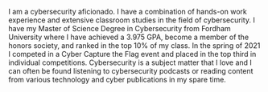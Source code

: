 I am a cybersecurity aficionado. I have a combination of hands-on work experience and extensive classroom studies in the field of cybersecurity. I have my Master of Science Degree in Cybersecurity from Fordham University where I have achieved a 3.975 GPA, become a member of the honors society, and ranked in the top 10% of my class. In the spring of 2021 I competed in a Cyber Capture the Flag event and placed in the top third in individual competitions. Cybersecurity is a subject matter that I love and I can often be found listening to cybersecurity podcasts or reading content from various technology and cyber publications in my spare time.
